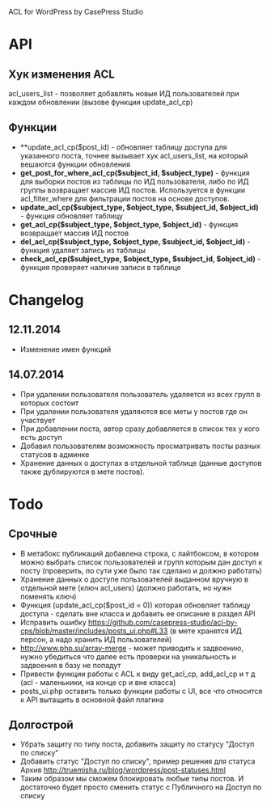 ACL for WordPress by CasePress Studio


# API

## Хук изменения ACL
acl_users_list - позволяет добавлять новые ИД пользователей при каждом обновлении (вызове функции update_acl_cp)

## Функции
- **update_acl_cp($post_id) - обновляет таблицу доступа для указанного поста, точнее вызывает хук acl_users_list, на который вешаются функции обновления
- **get_post_for_where_acl_cp($subject_id, $subject_type)** - функция для выборки постов из таблицы по ИД пользователя, либо по ИД группы возвращает массив ИД постов. Используется в функции acl_filter_where для фильтрации постов на основе доступов.
- **update_acl_cp($subject_type, $object_type, $subject_id, $object_id)** - функция обновляет таблицу
- **get_acl_cp($subject_type, $object_type, $object_id)** - функция возвращает массив ИД постов
- **del_acl_cp($subject_type, $object_type, $subject_id, $object_id)** - функция удаляет запись из таблицы
- **check_acl_cp($subject_type, $object_type, $subject_id, $object_id)** - функция проверяет наличие записи в таблице


# Changelog 
## 12.11.2014
* Изменение имен функций
## 14.07.2014
* При удалении пользователя пользователь удаляется из всех групп в которых состоит
* При удалении пользователя удаляются все меты у постов где он участвует
* При добавлении поста, автор сразу добавляется в список тех у кого есть доступ
* Добавил пользователям возможность просматривать посты разных статусов в админке
* Хранение данных о доступах в отдельной таблице (данные доступов также дублируются в мете постов).

# Todo
## Срочные
- В метабокс публикаций добавлена строка, с лайтбоксом, в котором можно выбрать список пользователей и групп которым дан доступ к посту (проверить, по сути уже было так сделано и должно работать)
- Хранение данных о доступе пользователей выданном вручную в отдельной мете (ключ acl_users) (должно работать, но нужн поменять ключ)
- Функция (update_acl_cp($post_id = 0)) которая обновляет таблицу доступа - сделать вне класса и добавить ее описание в раздел API
- Исправить ошибку https://github.com/casepress-studio/acl-by-cps/blob/master/includes/posts_ui.php#L33 (в мете хранятся ИД персон, а надо хранить ИД пользователей)
- http://www.php.su/array-merge - может приводить к задвоению, нужно убедиться что далее есть проверки на уникальность и задвоения в базу не попадут
- Привести функции работы с ACL к виду get_acl_cp, add_acl_cp и т д (acl - маленькики, на конце cp и вне класса)
- posts_ui.php оставить только функции работы с UI, все что относится к API вытащить в основной файл плагина

## Долгострой
- Убрать защиту по типу поста, добавить защиту по статусу "Доступ по списку"
- Добавить статус "Доступ по списку", пример решения для статуса Архив http://truemisha.ru/blog/wordpress/post-statuses.html
- Таким образом мы сможем блокировать любые типы постов. И достаточно будет просто сменить статус с Публичного на Доступ по списку

